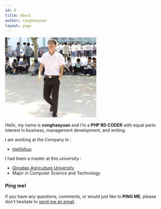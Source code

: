 ```yaml
---
id: 8
title: About
author: conghaoyuan
layout: page
---
```


  <img alt="" src="../images/head.jpeg" width="300" />

Hello, my name is __conghaoyuan__ and I’m a __PHP RD CODER__ with equal parts interest in business, management development, and writing.

I am working at the Company in : 

- [meilishuo](http://www.meilishuo.com)

I had been a master at this university :

- [Qingdao Agriculture University ](http://www.qau.edu.cn/)
- Major in Computer Science and Technology

### Ping me!

If you have any questions, comments, or would just like to __PING ME__, please don't hesitate to  [send me an email](mailto:conghaoyuan@gmail.com). 

